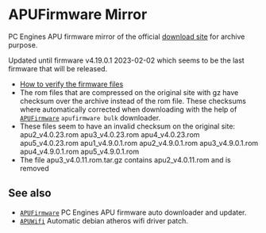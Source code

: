 # APUFirmware Mirror
PC Engines APU firmware mirror of the official [download site](https://pcengines.github.io) for archive purpose.

Updated until firmware v4.19.0.1 2023-02-02 which seems to be the last firmware that will be released.

 * [How to verify the firmware files](https://asciinema.org/a/227035)
 * The rom files that are compressed on the original site with gz have checksum over the archive instead of the rom file.
   These checksums where automatically corrected when downloading with the help of [`APUFirmware`](https://github.com/Monkeycat-nl/APUFirmware) `apufirmware bulk` downloader.
 * These files seem to have an invalid checksum on the original site: apu2_v4.0.23.rom apu3_v4.0.23.rom apu4_v4.0.23.rom apu5_v4.0.23.rom apu1_v4.9.0.1.rom apu2_v4.9.0.1.rom apu3_v4.9.0.1.rom apu4_v4.9.0.1.rom apu5_v4.9.0.1.rom
 * The file apu3_v4.0.11.rom.tar.gz contains apu2_v4.0.11.rom and is removed

## See also

* [`APUFirmware`](https://github.com/Monkeycat-nl/APUFirmware) PC Engines APU firmware auto downloader and updater.
* [`APUWifi`](https://github.com/Monkeycat-nl/APUWifi) Automatic debian atheros wifi driver patch.
